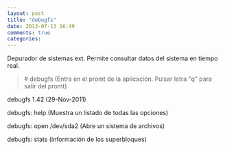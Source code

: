 ```yaml
---
layout: post
title: "debugfs"
date: 2013-07-13 16:49
comments: true
categories: 
---
```

Depurador de sistemas ext. Permite consultar datos del sistema en tiempo real. 

>\# debugfs (Entra en el promt de la aplicación. Pulsar letra "q" para salir del promt) 

debugfs 1.42 (29-Nov-2011) 

debugfs: help (Muestra un listado de todas las opciones) 

debugfs: open /dev/sda2 (Abre un sistema de archivos) 

debugfs: stats (información de los superbloques)

